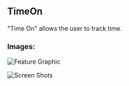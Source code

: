## TimeOn

"Time On"​ allows the user to track time.

### Images:

![Feature Graphic](https://user-images.githubusercontent.com/72609649/96028015-71df2c80-0e61-11eb-9852-442c8c3bf114.png)

![Screen Shots](https://user-images.githubusercontent.com/72609649/96028024-74418680-0e61-11eb-9f77-ad0f1a6a8e63.png)

